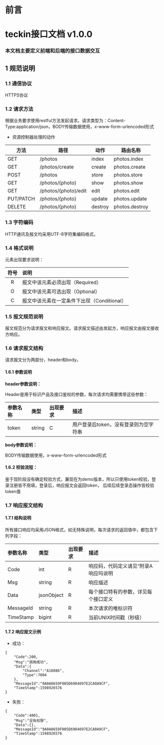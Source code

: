 # 前言

# teckin接口文档 v1.0.0
### 本文档主要定义前端和后端的接口数据交互

## 1 规范说明

### 1.1 通信协议

HTTPS协议

### 1.2 请求方法
根据业务要求使用restful方法发起请求。请求类型为：Content-Type:application/json，BODY传输数据使用，x-www-form-urlencoded形式

- 资源控制器处理的动作

方法	|路径	|动作	|路由名称
 ----- | ----| ------| ----- |
GET	   |/photos|	index	|photos.index
GET     |/photos/create	|create	|photos.create
POST    |/photos	|store|	photos.store
GET	    |/photos/{photo}|	show	|photos.show
GET	    |/photos/{photo}/edit	|edit	|photos.edit
PUT/PATCH|/photos/{photo}	|update|	photos.update
DELETE	|/photos/{photo}	|destroy	|photos.destroy


### 1.3 字符编码
HTTP通讯及报文均采用UTF-8字符集编码格式。

### 1.4 格式说明
元素出现要求说明：

符号				|说明
:----:			|:---
R				|报文中该元素必须出现（Required）
O				|报文中该元素可选出现（Optional）
C				|报文中该元素在一定条件下出现（Conditional）

### 1.5 报文规范说明

报文规范分为请求报文和响应报文。请求报文描述由发起方，响应报文由报文接收方响应。

### 1.6 请求报文结构
请求报文分为两部分，header和body。

#### 1.6.1 参数说明

**header参数说明：**

Header是用于标识产品及接口鉴权的参数，每次请求均需要携带这些参数：

参数名称				|类型		|出现要求	|描述  
:----				|:---		|:------	|:---	
token				|string		|C			|用户登录后token，没有登录则为空字符串


**body参数说明：**

BODY传输数据使用，x-www-form-urlencoded形式

#### 1.6.2 校验流程：
鉴于现阶段没有确定校验方式，兼现在为demo版本，所以只使用token校验，登录注册皆不用填，登录后，响应报文会返回token，
后续后续登录态操作皆校验token值



### 1.7 响应报文结构
#### 1.7.1 结构说明
所有接口响应均采用JSON格式，如无特殊说明，每次请求的返回值中，都包含下列字段：

参数名称						|类型		|出现要求	|描述  
:----						|:---		|:------	|:---	
Code						|int		|R			|响应码，代码定义请见“附录A 响应吗说明
Msg							|string		|R			|响应描述
Data						|jsonObject	|R			|每个接口特有的参数，详见每个接口定义
MessageId					|string		|R			|本次请求的唯标识符
TimeStamp			        |bigint		|R			|当前UNIX时间戳（秒级）

#### 1.7.2 响应报文示例
- 成功：

```
{
    "Code":200,
    "Msg":"调用成功",
    "Data":{
        "Channel":"A10086",
        "Type":7004
    },
    "MessageId":"9A0A8659F005D6984697E2CA0A9CF",
    "TimeStamp":1598926576
}
```
- 失败：
```
{
    "Code":4001,
    "Msg":"没有权限",
    "Data":{},
    "MessageId":"9A0A8659F005D6984697E2CA0A9CF",
    "TimeStamp":1598926576
}
```

